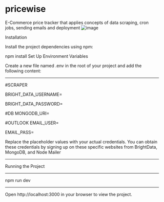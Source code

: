 # pricewise

E-Commerce price tracker that applies concepts of data scraping, cron jobs, sending emails and deployment
![image](https://github.com/user-attachments/assets/23507b8b-461f-4802-8c1b-40c203693e47)


Installation

Install the project dependencies using npm:

npm install
Set Up Environment Variables

Create a new file named .env in the root of your project and add the following content:
***
#SCRAPER

BRIGHT_DATA_USERNAME=

BRIGHT_DATA_PASSWORD=

#DB
MONGODB_URI=

#OUTLOOK
EMAIL_USER=

EMAIL_PASS=

Replace the placeholder values with your actual credentials. You can obtain these credentials by signing up on these specific websites from BrightData, MongoDB, and Node Mailer
***
Running the Project
***
npm run dev
***
Open http://localhost:3000 in your browser to view the project.
